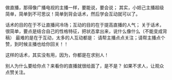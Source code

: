 做直播，那得像广播电视的主播一样，要能说，要会说；
其实，小妲己主播超级简单，简单到不可思议！简单到背会话术，然后学会互动就可以了。

话术的目的在于不让直播间冷场；互动的目的在于提高直播的人气；
关于话术，很简单，要点是结合自己的性格特征，把状态拿出来，说什么像什么（不能变成背稿）
最难的是在于互动，太多的人互动都是：
请帮主播点点关注；请帮主播点个赞，到时候主播也给你回关！！

这样的话术，其实没有用，因为，你都是在求别人！

别人为什么要给你点？来看你的直播就很给面了，是不是？
如果不求人，让观众点赞关注。
